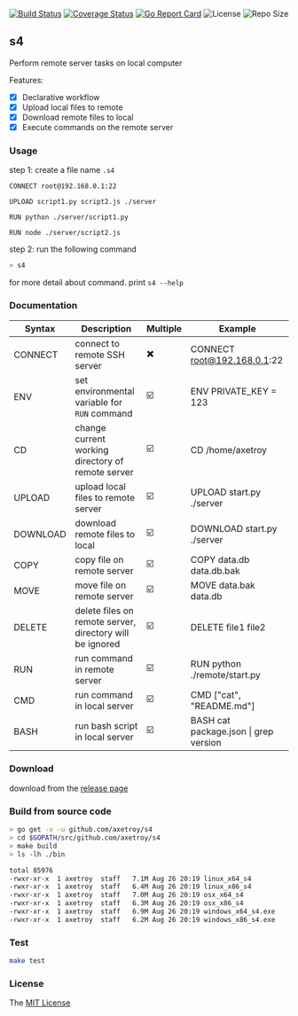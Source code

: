 [![Build Status](https://travis-ci.com/axetroy/s4.svg?branch=master)](https://travis-ci.com/axetroy/s4)
[![Coverage Status](https://coveralls.io/repos/github/axetroy/s4/badge.svg?branch=master)](https://coveralls.io/github/axetroy/s4?branch=master)
[![Go Report Card](https://goreportcard.com/badge/github.com/axetroy/s4)](https://goreportcard.com/report/github.com/axetroy/s4)
![License](https://img.shields.io/github/license/axetroy/s4.svg)
![Repo Size](https://img.shields.io/github/repo-size/axetroy/s4.svg)

## s4

Perform remote server tasks on local computer

Features:

- [x] Declarative workflow
- [x] Upload local files to remote
- [x] Download remote files to local
- [x] Execute commands on the remote server

### Usage

step 1: create a file name `.s4`

```s4
CONNECT root@192.168.0.1:22

UPLOAD script1.py script2.js ./server

RUN python ./server/script1.py

RUN node ./server/script2.js
```

step 2: run the following command

```bash
> s4
```

for more detail about command. print `s4 --help`

### Documentation

| Syntax   | Description                                              | Multiple | Example                               |
| -------- | -------------------------------------------------------- | -------- | ------------------------------------- |
| CONNECT  | connect to remote SSH server                             | ✖️       | CONNECT root@192.168.0.1:22           |
| ENV      | set environmental variable for `RUN` command             | ☑️       | ENV PRIVATE_KEY = 123                 |
| CD       | change current working directory of remote server        | ☑️       | CD /home/axetroy                      |
| UPLOAD   | upload local files to remote server                      | ☑️       | UPLOAD start.py ./server              |
| DOWNLOAD | download remote files to local                           | ☑️       | DOWNLOAD start.py ./server            |
| COPY     | copy file on remote server                               | ☑️       | COPY data.db data.db.bak              |
| MOVE     | move file on remote server                               | ☑️       | MOVE data.bak data.db                 |
| DELETE   | delete files on remote server, directory will be ignored | ☑️       | DELETE file1 file2                    |
| RUN      | run command in remote server                             | ☑️       | RUN python ./remote/start.py          |
| CMD      | run command in local server                              | ☑️       | CMD ["cat", "README.md"]              |
| BASH     | run bash script in local server                          | ☑️       | BASH cat package.json \| grep version |

### Download

download from the [release page](https://github.com/axetroy/s4/releases)

### Build from source code

```bash
> go get -v -u github.com/axetroy/s4
> cd $GOPATH/src/github.com/axetroy/s4
> make build
> ls -lh ./bin

total 85976
-rwxr-xr-x  1 axetroy  staff   7.1M Aug 26 20:19 linux_x64_s4
-rwxr-xr-x  1 axetroy  staff   6.4M Aug 26 20:19 linux_x86_s4
-rwxr-xr-x  1 axetroy  staff   7.0M Aug 26 20:19 osx_x64_s4
-rwxr-xr-x  1 axetroy  staff   6.3M Aug 26 20:19 osx_x86_s4
-rwxr-xr-x  1 axetroy  staff   6.9M Aug 26 20:19 windows_x64_s4.exe
-rwxr-xr-x  1 axetroy  staff   6.2M Aug 26 20:19 windows_x86_s4.exe
```

### Test

```bash
make test
```

### License

The [MIT License](https://github.com/axetroy/s4/blob/master/LICENSE)
